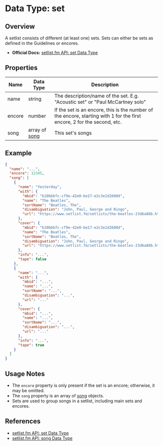 # Data Type: set

## Overview

A setlist consists of different (at least one) sets. Sets can either be sets as defined in the Guidelines or encores.

- **Official Docs:** [setlist.fm API: set Data Type](https://api.setlist.fm/docs/1.0/json_Set.html)

## Properties

| Name   | Data Type                         | Description                                                                                                                  |
|--------|------------------------------------|------------------------------------------------------------------------------------------------------------------------------|
| name   | string                            | The description/name of the set. E.g. "Acoustic set" or "Paul McCartney solo"                                              |
| encore | number                            | If the set is an encore, this is the number of the encore, starting with 1 for the first encore, 2 for the second, etc.      |
| song   | array of [song](json_Song.html)   | This set's songs                                                                                                             |

## Example

```json
{
  "name": "...",
  "encore": 12345,
  "song": [
    {
      "name": "Yesterday",
      "with": {
        "mbid": "b10bbbfc-cf9e-42e0-be17-e2c3e1d2600d",
        "name": "The Beatles",
        "sortName": "Beatles, The",
        "disambiguation": "John, Paul, George and Ringo",
        "url": "https://www.setlist.fm/setlists/the-beatles-23d6a88b.html"
      },
      "cover": {
        "mbid": "b10bbbfc-cf9e-42e0-be17-e2c3e1d2600d",
        "name": "The Beatles",
        "sortName": "Beatles, The",
        "disambiguation": "John, Paul, George and Ringo",
        "url": "https://www.setlist.fm/setlists/the-beatles-23d6a88b.html"
      },
      "info": "...",
      "tape": false
    },
    {
      "name": "...",
      "with": {
        "mbid": "...",
        "name": "...",
        "sortName": "...",
        "disambiguation": "...",
        "url": "..."
      },
      "cover": {
        "mbid": "...",
        "name": "...",
        "sortName": "...",
        "disambiguation": "...",
        "url": "..."
      },
      "info": "...",
      "tape": true
    }
  ]
}
```

## Usage Notes

- The `encore` property is only present if the set is an encore; otherwise, it may be omitted.
- The `song` property is an array of [song](https://api.setlist.fm/docs/1.0/json_Song.html) objects.
- Sets are used to group songs in a setlist, including main sets and encores.

## References
- [setlist.fm API: set Data Type](https://api.setlist.fm/docs/1.0/json_Set.html)
- [setlist.fm API: song Data Type](https://api.setlist.fm/docs/1.0/json_Song.html) 